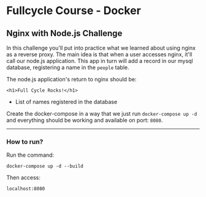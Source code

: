 # Fullcycle Course - Docker

## Nginx with Node.js Challenge

In this challenge you'll put into practice what we learned about using nginx as a reverse proxy. The main idea is that when a user accesses nginx, it'll call our node.js application. This app in turn will add a record in our mysql database, registering a name in the `people` table.

The node.js application's return to nginx should be:

`<h1>Full Cycle Rocks!</h1>`

- List of names registered in the database

Create the docker-compose in a way that we just run `docker-compose up -d` and everything should be working and available on port: `8080`.

---

### How to run?

Run the command:

`docker-compose up -d --build`

Then access:

`localhost:8080`

